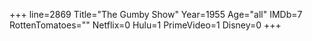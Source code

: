 +++
line=2869
Title="The Gumby Show"
Year=1955
Age="all"
IMDb=7
RottenTomatoes=""
Netflix=0
Hulu=1
PrimeVideo=1
Disney=0
+++

